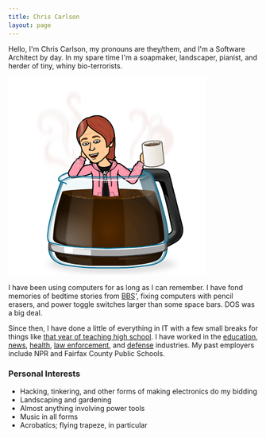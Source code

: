 ```yaml
---
title: Chris Carlson
layout: page
---
```


<article class="post h-entry" itemscope itemtype="https://schema.org/Person">
  <section class="introduction">
    <p>
      Hello, I'm <span itemprop="name"><span itemprop="givenName">Chris</span> <span itemprop="familyName">Carlson</span></span>, my pronouns are they/them, and I'm a <span itemprop="jobTitle">Software Architect</span> by day. In my spare time I'm a soapmaker, landscaper, pianist, and herder of tiny, whiny bio-terrorists.   
    </p>
    <span itemprop="gender" hidden="true" aria-hidden="true">non-binary</span>
  </section>
  <aside class="photo">
    <img src="assets/images/bitmoji.png" alt="Silly Cartoon">
  </aside>

  <section class="background">
    <p>
      I have been using computers for as long as I can remember. I have fond memories of bedtime stories from <a href="https://en.wikipedia.org/wiki/Bulletin_board_system" target="_new">BBS</a>', fixing computers with pencil erasers, and power toggle switches larger than some space bars. DOS was a big deal.
    </p>
    <p>
      Since then, I have done a little of everything in IT with a few small breaks for things like <a href="/work-history/2006-fcps-teaching.html">that year of teaching high school</a>. I have worked in the <a href="/work-history/2003-fcps-contractor.html">education</a>, <a href="/work-history/2009-npr-dev.html">news</a>, <a href="/work-history/2017-pantheon-ahrq.html">health</a>, <a href="/work-history/2015-sytech.html">law enforcement</a>, and <a href="/work-history/2019-ids.html">defense</a> industries. My past employers include NPR and Fairfax County Public Schools. 
    </p>
  </section>
  
  <section>
    <h3>Personal Interests</h3>
    <p>
      <ul>
        <li>Hacking, tinkering, and other forms of making electronics do my bidding</li>
        <li>Landscaping and gardening</li>
        <li>Almost anything involving power tools</li>
        <li>Music in all forms</li>
        <li>Acrobatics; flying trapeze, in particular</li>
      </ul>
    </p>
  </section>
</article>